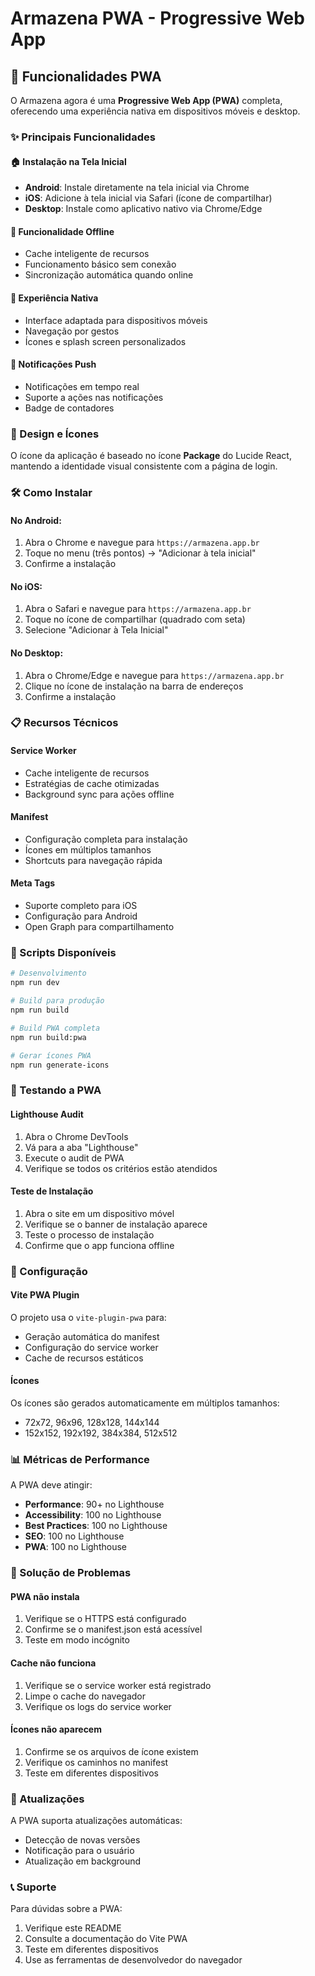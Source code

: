 # Armazena PWA - Progressive Web App

## 📱 Funcionalidades PWA

O Armazena agora é uma **Progressive Web App (PWA)** completa, oferecendo uma experiência nativa em dispositivos móveis e desktop.

### ✨ Principais Funcionalidades

#### 🏠 Instalação na Tela Inicial
- **Android**: Instale diretamente na tela inicial via Chrome
- **iOS**: Adicione à tela inicial via Safari (ícone de compartilhar)
- **Desktop**: Instale como aplicativo nativo via Chrome/Edge

#### 🔄 Funcionalidade Offline
- Cache inteligente de recursos
- Funcionamento básico sem conexão
- Sincronização automática quando online

#### 📱 Experiência Nativa
- Interface adaptada para dispositivos móveis
- Navegação por gestos
- Ícones e splash screen personalizados

#### 🔔 Notificações Push
- Notificações em tempo real
- Suporte a ações nas notificações
- Badge de contadores

### 🎨 Design e Ícones

O ícone da aplicação é baseado no ícone **Package** do Lucide React, mantendo a identidade visual consistente com a página de login.

### 🛠️ Como Instalar

#### No Android:
1. Abra o Chrome e navegue para `https://armazena.app.br`
2. Toque no menu (três pontos) → "Adicionar à tela inicial"
3. Confirme a instalação

#### No iOS:
1. Abra o Safari e navegue para `https://armazena.app.br`
2. Toque no ícone de compartilhar (quadrado com seta)
3. Selecione "Adicionar à Tela Inicial"

#### No Desktop:
1. Abra o Chrome/Edge e navegue para `https://armazena.app.br`
2. Clique no ícone de instalação na barra de endereços
3. Confirme a instalação

### 📋 Recursos Técnicos

#### Service Worker
- Cache inteligente de recursos
- Estratégias de cache otimizadas
- Background sync para ações offline

#### Manifest
- Configuração completa para instalação
- Ícones em múltiplos tamanhos
- Shortcuts para navegação rápida

#### Meta Tags
- Suporte completo para iOS
- Configuração para Android
- Open Graph para compartilhamento

### 🚀 Scripts Disponíveis

```bash
# Desenvolvimento
npm run dev

# Build para produção
npm run build

# Build PWA completa
npm run build:pwa

# Gerar ícones PWA
npm run generate-icons
```

### 📱 Testando a PWA

#### Lighthouse Audit
1. Abra o Chrome DevTools
2. Vá para a aba "Lighthouse"
3. Execute o audit de PWA
4. Verifique se todos os critérios estão atendidos

#### Teste de Instalação
1. Abra o site em um dispositivo móvel
2. Verifique se o banner de instalação aparece
3. Teste o processo de instalação
4. Confirme que o app funciona offline

### 🔧 Configuração

#### Vite PWA Plugin
O projeto usa o `vite-plugin-pwa` para:
- Geração automática do manifest
- Configuração do service worker
- Cache de recursos estáticos

#### Ícones
Os ícones são gerados automaticamente em múltiplos tamanhos:
- 72x72, 96x96, 128x128, 144x144
- 152x152, 192x192, 384x384, 512x512

### 📊 Métricas de Performance

A PWA deve atingir:
- **Performance**: 90+ no Lighthouse
- **Accessibility**: 100 no Lighthouse
- **Best Practices**: 100 no Lighthouse
- **SEO**: 100 no Lighthouse
- **PWA**: 100 no Lighthouse

### 🐛 Solução de Problemas

#### PWA não instala
1. Verifique se o HTTPS está configurado
2. Confirme se o manifest.json está acessível
3. Teste em modo incógnito

#### Cache não funciona
1. Verifique se o service worker está registrado
2. Limpe o cache do navegador
3. Verifique os logs do service worker

#### Ícones não aparecem
1. Confirme se os arquivos de ícone existem
2. Verifique os caminhos no manifest
3. Teste em diferentes dispositivos

### 🔄 Atualizações

A PWA suporta atualizações automáticas:
- Detecção de novas versões
- Notificação para o usuário
- Atualização em background

### 📞 Suporte

Para dúvidas sobre a PWA:
1. Verifique este README
2. Consulte a documentação do Vite PWA
3. Teste em diferentes dispositivos
4. Use as ferramentas de desenvolvedor do navegador 